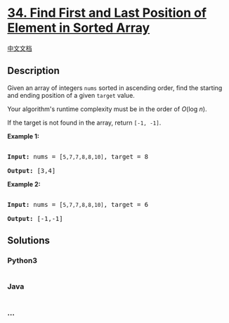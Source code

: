 # [34. Find First and Last Position of Element in Sorted Array](https://leetcode.com/problems/find-first-and-last-position-of-element-in-sorted-array)

[中文文档](/solution/0000-0099/0034.Find%20First%20and%20Last%20Position%20of%20Element%20in%20Sorted%20Array/README.md)

## Description

<p>Given an array of integers <code>nums</code> sorted in ascending order, find the starting and ending position of a given <code>target</code> value.</p>

<p>Your algorithm&#39;s runtime complexity must be in the order of <em>O</em>(log <em>n</em>).</p>

<p>If the target is not found in the array, return <code>[-1, -1]</code>.</p>

<p><strong>Example 1:</strong></p>

<pre>

<strong>Input:</strong> nums = [<code>5,7,7,8,8,10]</code>, target = 8

<strong>Output:</strong> [3,4]</pre>

<p><strong>Example 2:</strong></p>

<pre>

<strong>Input:</strong> nums = [<code>5,7,7,8,8,10]</code>, target = 6

<strong>Output:</strong> [-1,-1]</pre>

## Solutions

<!-- tabs:start -->

### **Python3**

```python

```

### **Java**

```java

```

### **...**

```

```

<!-- tabs:end -->
